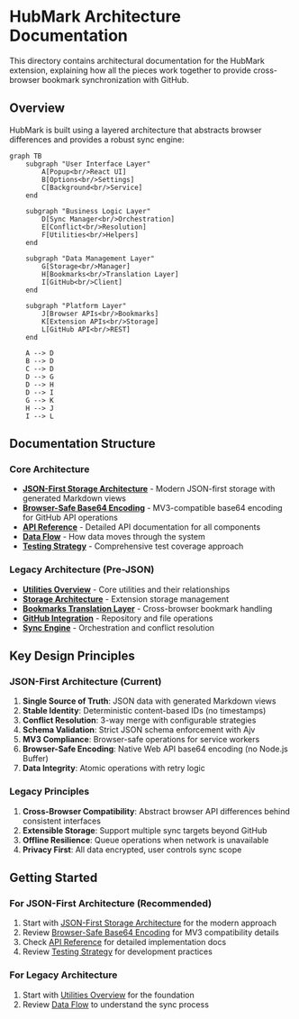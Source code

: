 # HubMark Architecture Documentation

This directory contains architectural documentation for the HubMark extension, explaining how all the pieces work together to provide cross-browser bookmark synchronization with GitHub.

## Overview

HubMark is built using a layered architecture that abstracts browser differences and provides a robust sync engine:

```mermaid
graph TB
    subgraph "User Interface Layer"
        A[Popup<br/>React UI] 
        B[Options<br/>Settings]
        C[Background<br/>Service]
    end
    
    subgraph "Business Logic Layer"
        D[Sync Manager<br/>Orchestration]
        E[Conflict<br/>Resolution]
        F[Utilities<br/>Helpers]
    end
    
    subgraph "Data Management Layer"
        G[Storage<br/>Manager]
        H[Bookmarks<br/>Translation Layer]
        I[GitHub<br/>Client]
    end
    
    subgraph "Platform Layer"
        J[Browser APIs<br/>Bookmarks]
        K[Extension APIs<br/>Storage]
        L[GitHub API<br/>REST]
    end
    
    A --> D
    B --> D
    C --> D
    D --> G
    D --> H
    D --> I
    G --> K
    H --> J
    I --> L
```

## Documentation Structure

### Core Architecture
- **[JSON-First Storage Architecture](./json-architecture.md)** - Modern JSON-first storage with generated Markdown views
- **[Browser-Safe Base64 Encoding](./browser-safe-base64.md)** - MV3-compatible base64 encoding for GitHub API operations
- **[API Reference](./api-reference.md)** - Detailed API documentation for all components
- **[Data Flow](./data-flow.md)** - How data moves through the system
- **[Testing Strategy](./testing.md)** - Comprehensive test coverage approach

### Legacy Architecture (Pre-JSON)
- **[Utilities Overview](./utilities/README.md)** - Core utilities and their relationships
- **[Storage Architecture](./utilities/storage.md)** - Extension storage management
- **[Bookmarks Translation Layer](./utilities/bookmarks.md)** - Cross-browser bookmark handling
- **[GitHub Integration](./utilities/github.md)** - Repository and file operations
- **[Sync Engine](./utilities/sync.md)** - Orchestration and conflict resolution

## Key Design Principles

### JSON-First Architecture (Current)
1. **Single Source of Truth**: JSON data with generated Markdown views
2. **Stable Identity**: Deterministic content-based IDs (no timestamps)
3. **Conflict Resolution**: 3-way merge with configurable strategies
4. **Schema Validation**: Strict JSON schema enforcement with Ajv
5. **MV3 Compliance**: Browser-safe operations for service workers
6. **Browser-Safe Encoding**: Native Web API base64 encoding (no Node.js Buffer)
7. **Data Integrity**: Atomic operations with retry logic

### Legacy Principles
1. **Cross-Browser Compatibility**: Abstract browser API differences behind consistent interfaces
2. **Extensible Storage**: Support multiple sync targets beyond GitHub
3. **Offline Resilience**: Queue operations when network is unavailable
4. **Privacy First**: All data encrypted, user controls sync scope

## Getting Started

### For JSON-First Architecture (Recommended)
1. Start with [JSON-First Storage Architecture](./json-architecture.md) for the modern approach
2. Review [Browser-Safe Base64 Encoding](./browser-safe-base64.md) for MV3 compatibility details
3. Check [API Reference](./api-reference.md) for detailed implementation docs
4. Review [Testing Strategy](./testing.md) for development practices

### For Legacy Architecture
1. Start with [Utilities Overview](./utilities/README.md) for the foundation
2. Review [Data Flow](./data-flow.md) to understand the sync process